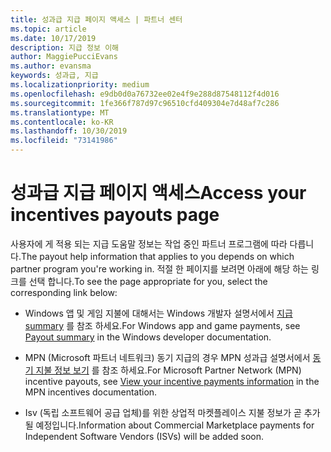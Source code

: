 ```yaml
---
title: 성과급 지급 페이지 액세스 | 파트너 센터
ms.topic: article
ms.date: 10/17/2019
description: 지급 정보 이해
author: MaggiePucciEvans
ms.author: evansma
keywords: 성과급, 지급
ms.localizationpriority: medium
ms.openlocfilehash: e9db0d0a76732ee02e4f9e288d87548112f4d016
ms.sourcegitcommit: 1fe366f787d97c96510cfd409304e7d48af7c286
ms.translationtype: MT
ms.contentlocale: ko-KR
ms.lasthandoff: 10/30/2019
ms.locfileid: "73141986"
---
```

# <a name="access-your-incentives-payouts-page"></a><span data-ttu-id="b717a-104">성과급 지급 페이지 액세스</span><span class="sxs-lookup"><span data-stu-id="b717a-104">Access your incentives payouts page</span></span>

<span data-ttu-id="b717a-105">사용자에 게 적용 되는 지급 도움말 정보는 작업 중인 파트너 프로그램에 따라 다릅니다.</span><span class="sxs-lookup"><span data-stu-id="b717a-105">The payout help information that applies to you depends on which partner program you're working in.</span></span> <span data-ttu-id="b717a-106">적절 한 페이지를 보려면 아래에 해당 하는 링크를 선택 합니다.</span><span class="sxs-lookup"><span data-stu-id="b717a-106">To see the page appropriate for you, select the corresponding link below:</span></span>

- <span data-ttu-id="b717a-107">Windows 앱 및 게임 지불에 대해서는 Windows 개발자 설명서에서 [지급 summary](https://docs.microsoft.com/windows/uwp/publish/payout-summary) 를 참조 하세요.</span><span class="sxs-lookup"><span data-stu-id="b717a-107">For Windows app and game payments, see [Payout summary](https://docs.microsoft.com/windows/uwp/publish/payout-summary) in the Windows developer documentation.</span></span>

- <span data-ttu-id="b717a-108">MPN (Microsoft 파트너 네트워크) 동기 지급의 경우 MPN 성과급 설명서에서 [동기 지불 정보 보기](understand-incentive-payouts.md) 를 참조 하세요.</span><span class="sxs-lookup"><span data-stu-id="b717a-108">For Microsoft Partner Network (MPN) incentive payouts, see [View your incentive payments information](understand-incentive-payouts.md) in the MPN incentives documentation.</span></span>

- <span data-ttu-id="b717a-109">Isv (독립 소프트웨어 공급 업체)를 위한 상업적 마켓플레이스 지불 정보가 곧 추가 될 예정입니다.</span><span class="sxs-lookup"><span data-stu-id="b717a-109">Information about Commercial Marketplace payments for Independent Software Vendors (ISVs) will be added soon.</span></span>
